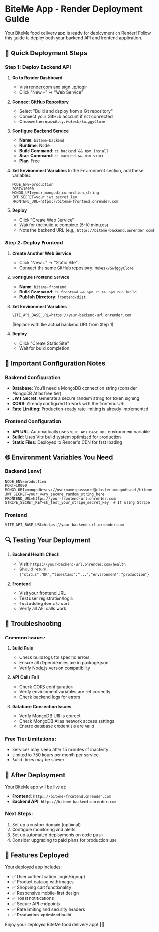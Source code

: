 # BiteMe App - Render Deployment Guide

Your BiteMe food delivery app is ready for deployment on Render! Follow this guide to deploy both your backend API and frontend application.

## 🚀 Quick Deployment Steps

### Step 1: Deploy Backend API

1. **Go to Render Dashboard**
   - Visit [render.com](https://render.com) and sign up/login
   - Click "New +" → "Web Service"

2. **Connect GitHub Repository**
   - Select "Build and deploy from a Git repository"
   - Connect your GitHub account if not connected
   - Choose the repository: `Mukesk/SwiggyClone`

3. **Configure Backend Service**
   - **Name**: `biteme-backend`
   - **Runtime**: Node
   - **Build Command**: `cd backend && npm install`
   - **Start Command**: `cd backend && npm start`
   - **Plan**: Free

4. **Set Environment Variables**
   In the Environment section, add these variables:
   ```
   NODE_ENV=production
   PORT=10000
   MONGO_URI=your_mongodb_connection_string
   JWT_SECRET=your_jwt_secret_key
   FRONTEND_URL=https://biteme-frontend.onrender.com
   ```

5. **Deploy**
   - Click "Create Web Service"
   - Wait for the build to complete (5-10 minutes)
   - Note the backend URL (e.g., `https://biteme-backend.onrender.com`)

### Step 2: Deploy Frontend

1. **Create Another Web Service**
   - Click "New +" → "Static Site"
   - Connect the same GitHub repository: `Mukesk/SwiggyClone`

2. **Configure Frontend Service**
   - **Name**: `biteme-frontend`
   - **Build Command**: `cd frontend && npm ci && npm run build`
   - **Publish Directory**: `frontend/dist`

3. **Set Environment Variables**
   ```
   VITE_API_BASE_URL=https://your-backend-url.onrender.com
   ```
   (Replace with the actual backend URL from Step 1)

4. **Deploy**
   - Click "Create Static Site"
   - Wait for build completion

## 🔧 Important Configuration Notes

### Backend Configuration
- **Database**: You'll need a MongoDB connection string (consider MongoDB Atlas free tier)
- **JWT Secret**: Generate a secure random string for token signing
- **CORS**: Already configured to work with the frontend URL
- **Rate Limiting**: Production-ready rate limiting is already implemented

### Frontend Configuration
- **API URL**: Automatically uses `VITE_API_BASE_URL` environment variable
- **Build**: Uses Vite build system optimized for production
- **Static Files**: Deployed to Render's CDN for fast loading

## 🌐 Environment Variables You Need

### Backend (.env)
```env
NODE_ENV=production
PORT=10000
MONGO_URI=mongodb+srv://username:password@cluster.mongodb.net/biteme
JWT_SECRET=your_very_secure_random_string_here
FRONTEND_URL=https://your-frontend-url.onrender.com
STRIPE_SECRET_KEY=sk_test_your_stripe_secret_key  # If using Stripe
```

### Frontend
```env
VITE_API_BASE_URL=https://your-backend-url.onrender.com
```

## 🔍 Testing Your Deployment

1. **Backend Health Check**
   - Visit: `https://your-backend-url.onrender.com/health`
   - Should return: `{"status":"OK","timestamp":"...","environment":"production"}`

2. **Frontend**
   - Visit your frontend URL
   - Test user registration/login
   - Test adding items to cart
   - Verify all API calls work

## 🚨 Troubleshooting

### Common Issues:

1. **Build Fails**
   - Check build logs for specific errors
   - Ensure all dependencies are in package.json
   - Verify Node.js version compatibility

2. **API Calls Fail**
   - Check CORS configuration
   - Verify environment variables are set correctly
   - Check backend logs for errors

3. **Database Connection Issues**
   - Verify MongoDB URI is correct
   - Check MongoDB Atlas network access settings
   - Ensure database credentials are valid

### Free Tier Limitations:
- Services may sleep after 15 minutes of inactivity
- Limited to 750 hours per month per service
- Build times may be slower

## 🎉 After Deployment

Your BiteMe app will be live at:
- **Frontend**: `https://biteme-frontend.onrender.com`
- **Backend API**: `https://biteme-backend.onrender.com`

### Next Steps:
1. Set up a custom domain (optional)
2. Configure monitoring and alerts
3. Set up automated deployments on code push
4. Consider upgrading to paid plans for production use

## 📱 Features Deployed

Your deployed app includes:
- ✅ User authentication (login/signup)
- ✅ Product catalog with images
- ✅ Shopping cart functionality
- ✅ Responsive mobile-first design
- ✅ Toast notifications
- ✅ Secure API endpoints
- ✅ Rate limiting and security headers
- ✅ Production-optimized build

Enjoy your deployed BiteMe food delivery app! 🍔🚀